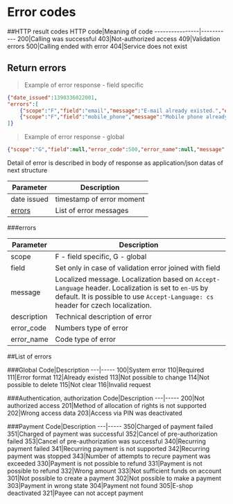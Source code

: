 # Error codes

##HTTP result codes
HTTP code|Meaning of code
----------------|-----------
200|Calling was successful 
403|Not-authorized access
409|Validation errors 
500|Calling ended with error
404|Service does not exist 

## Return errors

> Example of error response - field specific

```json
{"date_issued":1390336022001,
"errors":[
	{"scope":"F","field":"email","message":"E-mail already existed.","error_code":112,"error_name":"NOT_UNIQUE"},
	{"scope":"F","field":"mobile_phone","message":"Mobile phone already existed.","error_code":112,"error_name":"NOT_UNIQUE"}
]}
```

> Example of error response - global

```json
{"scope":"G","field":null,"error_code":500,"error_name":null,"message":null,"description":null}
```

Detail of error is described in body of response as application/json datas of next structure


Parameter |Description
--------|---------------
date issued|timestamp of error moment
[errors](#errors)|List of error messages 

###errors

Parameter|Description
--------|---------------
scope|F - field specific, G - global
field| Set only in case of validation error joined with field
message|Localized message. Localization based on ```Accept-Language``` header. Localization is set to ```en-US``` by default. It is possible to use ```Accept-Language: cs``` header for czech localization.
description|Technical description of error 
error_code|Numbers type of error 
error_name|Code type of error 

##List of errors

###Global
Code|Description
---|-----
100|System error 
110|Required
111|Error format
112|Already existed
113|Not possible to change 
114|Not possible to delete
115|Not clear
116|Invalid request

###Authentication, authorization
Code|Description
---|-----
200|Not authorized access
201|Method of allocation of rights is not supported
202|Wrong access data 
203|Access via PIN was deactivated

###Payment
Code|Description
---|-----
350|Charged of payment failed 
351|Charged of payment was successful
352|Cancel of pre-authorization failed 
353|Cancel of pre-authorization was successful
340|Recurring payment failed 
341|Recurring payment is not supported
342|Recurring payment was stopped
343|Number of attempts to recure payment was exceeded
330|Payment is not possible to refund 
331|Payment is not possible to refund
332|Wrong amount
333|Not sufficient funds on account 
301|Not possible to create a payment
302|Not possible to make a payment
303|Payment in wrong state
304|Payment not found
305|E-shop deactivated
321|Payee can not accept payment